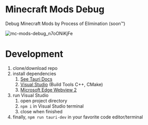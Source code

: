 # Minecraft Mods Debug

Debug Minecraft Mods by Process of Elimination (soon™)

![mc-mods-debug_n7oONiKjFe](https://user-images.githubusercontent.com/3277769/120883012-25588500-c5db-11eb-9a56-e65a89baba8a.png)

# Development

1. clone/download repo
1. install dependencies
   1. [See Tauri Docs](https://tauri.studio/en/docs/getting-started/intro#setting-up-your-environment)
   1. [Visual Studio](https://visualstudio.microsoft.com) (Build Tools C++, CMake)
   1. [Microsoft Edge Webview 2](https://developer.microsoft.com/en-us/microsoft-edge/webview2/#download-section)
1. run Visual Studio
   1. open project directory
   1. `npm i` in Visual Studio terminal
   1. close when finished
1. finally, `npm run tauri-dev` in your favorite code editor/terminal
